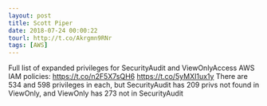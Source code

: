 ```yaml
---
layout: post
title: Scott Piper
date: 2018-07-24 00:00:22
tourl: http://t.co/Akrgmn9RNr
tags: [AWS]
---
```

Full list of expanded privileges for SecurityAudit and ViewOnlyAccess AWS IAM policies: https://t.co/n2F5X7sQH6 https://t.co/5yMXI1ux1y
There are 534 and 598 privileges in each, but SecurityAudit has 209 privs not found in ViewOnly, and ViewOnly has 273 not in SecurityAudit